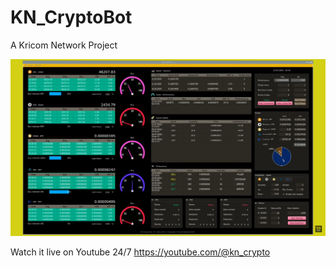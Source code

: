 # KN_CryptoBot
A Kricom Network Project

![KN_CryptoBot Preview](https://github.com/Eveneo/KN_CryptoBot/blob/main/KN_CryptoBot_AI_Preview_beta_v0.0.6.png)

Watch it live on Youtube 24/7
https://youtube.com/@kn_crypto
